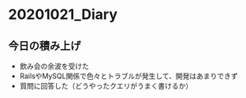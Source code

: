 # 20201021_Diary

## 今日の積み上げ

- 飲み会の余波を受けた
- RailsやMySQL関係で色々とトラブルが発生して、開発はあまりできず
- 質問に回答した（どうやったクエリがうまく書けるか）